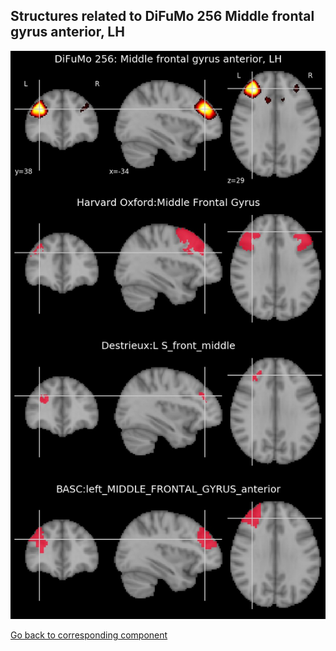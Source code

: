 


## Structures related to DiFuMo 256 Middle frontal gyrus anterior, LH

![1](1.jpg "Structures related to DiFuMo 256 Middle frontal gyrus anterior, LH")

[Go back to corresponding component](https://parietal-inria.github.io/DiFuMo/256/html/1.html)